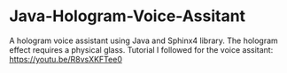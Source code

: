 # Java-Hologram-Voice-Assitant
A hologram voice assistant using Java and Sphinx4 library. The hologram effect requires a physical glass. Tutorial I followed for the voice assitant: https://youtu.be/R8vsXKFTee0
